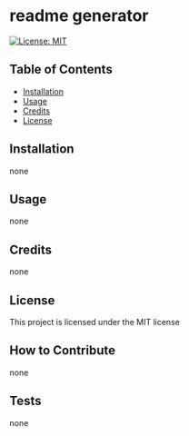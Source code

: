 # readme generator
  [![License: MIT](https://img.shields.io/badge/License-MIT-yellow.svg)](https://opensource.org/licenses/MIT)
  ## Table of Contents 
  
  - [Installation](#installation)
  - [Usage](#usage)
  - [Credits](#credits)
  - [License](#license)
  
  
  ## Installation
  none
  
  ## Usage
  none
  
  ## Credits
  none
  
  ## License
  This project is licensed under the MIT license
  
  
  ## How to Contribute
  none
  
  ## Tests
  none
  
  
  